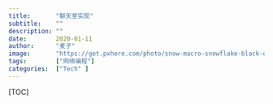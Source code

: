 ```yaml
---
title:       "聊天室实现"
subtitle:    ""
description: ""
date:        2020-01-11
author:      "麦子"
image:       "https://get.pxhere.com/photo/snow-macro-snowflake-black-darkness-phenomenon-computer-wallpaper-screenshot-black-and-white-font-grass-night-midnight-1420032.jpg"
tags:        ["网络编程"]
categories:  ["Tech" ]
---
```


[TOC]

